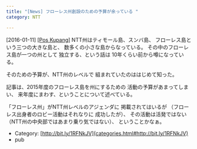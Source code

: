 ```yaml
---
title: "[News] フローレス州創設のための予算が余っている "
category: NTT

---
```


[2016-01-11] [[Pos Kupang]](http://bit.ly/1RFNkJV)  NTT州はティモール島、スンバ島、
フローレス島という三つの大きな島と、
数多くの小さな島からなっている。
その中のフローレス島が一つの州として
独立する、という話は
10年くらい前から噂になっている。

 そのための予算が、NTT州のレベルで
組まれていたのははじめて知った。

 記事は、2015年度のフローレス島を州にするための
活動の予算があまってしまい、
来年度にまわす、ということについて述べている。

<!--more-->

 「フローレス州」がNTT州レベルのアジェンダに
掲載されてはいるが
（フローレス出身者のロビー活動はそれなりに
成功したが）、
その活動は活発ではない
（NTT州の中央部ではあまり乗り気ではない）、
ということかなぁ。

- Category: [http://bit.ly/1RFNkJV](categories.html#http://bit.ly/1RFNkJV)
- pub

